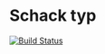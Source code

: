 # Schack typ

[![Build Status](https://travis-ci.org/default-username-852/schack.svg?branch=master)](https://travis-ci.org/default-username-852/schack)
